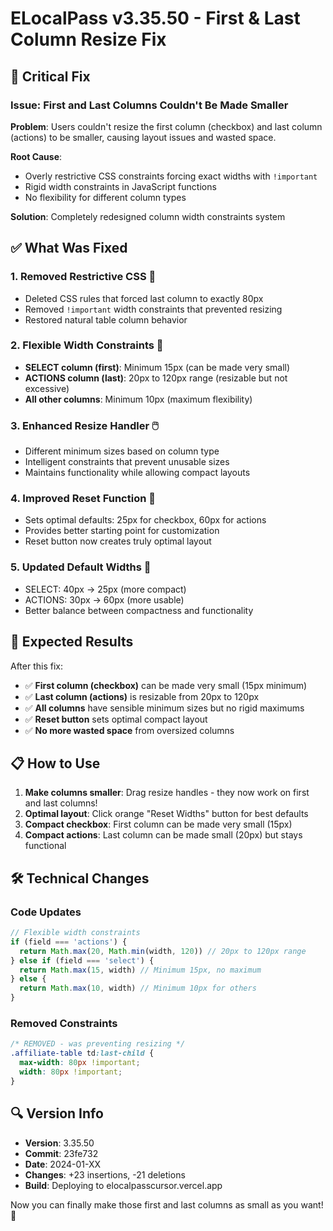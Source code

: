# ELocalPass v3.35.50 - First & Last Column Resize Fix

## 🔧 **Critical Fix**

### Issue: First and Last Columns Couldn't Be Made Smaller
**Problem**: Users couldn't resize the first column (checkbox) and last column (actions) to be smaller, causing layout issues and wasted space.

**Root Cause**: 
- Overly restrictive CSS constraints forcing exact widths with `!important`
- Rigid width constraints in JavaScript functions
- No flexibility for different column types

**Solution**: Completely redesigned column width constraints system

## ✅ **What Was Fixed**

### 1. **Removed Restrictive CSS** 🚫
- Deleted CSS rules that forced last column to exactly 80px
- Removed `!important` width constraints that prevented resizing
- Restored natural table column behavior

### 2. **Flexible Width Constraints** 📏
- **SELECT column (first)**: Minimum 15px (can be made very small)
- **ACTIONS column (last)**: 20px to 120px range (resizable but not excessive)
- **All other columns**: Minimum 10px (maximum flexibility)

### 3. **Enhanced Resize Handler** 🖱️
- Different minimum sizes based on column type
- Intelligent constraints that prevent unusable sizes
- Maintains functionality while allowing compact layouts

### 4. **Improved Reset Function** 🔄
- Sets optimal defaults: 25px for checkbox, 60px for actions
- Provides better starting point for customization
- Reset button now creates truly optimal layout

### 5. **Updated Default Widths** 📐
- SELECT: 40px → 25px (more compact)
- ACTIONS: 30px → 60px (more usable)
- Better balance between compactness and functionality

## 🎯 **Expected Results**

After this fix:
- ✅ **First column (checkbox)** can be made very small (15px minimum)
- ✅ **Last column (actions)** is resizable from 20px to 120px
- ✅ **All columns** have sensible minimum sizes but no rigid maximums
- ✅ **Reset button** sets optimal compact layout
- ✅ **No more wasted space** from oversized columns

## 📋 **How to Use**

1. **Make columns smaller**: Drag resize handles - they now work on first and last columns!
2. **Optimal layout**: Click orange "Reset Widths" button for best defaults
3. **Compact checkbox**: First column can be made very small (15px)
4. **Compact actions**: Last column can be made small (20px) but stays functional

## 🛠️ **Technical Changes**

### Code Updates
```javascript
// Flexible width constraints
if (field === 'actions') {
  return Math.max(20, Math.min(width, 120)) // 20px to 120px range
} else if (field === 'select') {
  return Math.max(15, width) // Minimum 15px, no maximum
} else {
  return Math.max(10, width) // Minimum 10px for others
}
```

### Removed Constraints
```css
/* REMOVED - was preventing resizing */
.affiliate-table td:last-child {
  max-width: 80px !important;
  width: 80px !important;
}
```

## 🔍 **Version Info**
- **Version**: 3.35.50
- **Commit**: 23fe732
- **Date**: 2024-01-XX
- **Changes**: +23 insertions, -21 deletions
- **Build**: Deploying to elocalpasscursor.vercel.app

Now you can finally make those first and last columns as small as you want! 🎉 